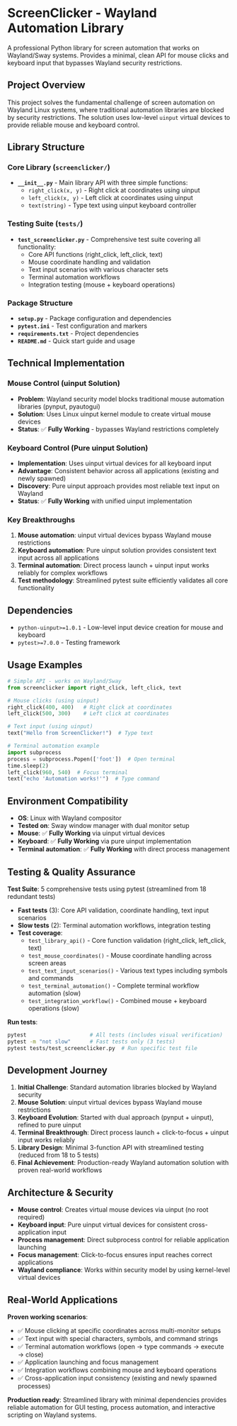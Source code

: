 # ScreenClicker - Wayland Automation Library

A professional Python library for screen automation that works on Wayland/Sway systems. Provides a minimal, clean API for mouse clicks and keyboard input that bypasses Wayland security restrictions.

## Project Overview

This project solves the fundamental challenge of screen automation on Wayland Linux systems, where traditional automation libraries are blocked by security restrictions. The solution uses low-level `uinput` virtual devices to provide reliable mouse and keyboard control.

## Library Structure

### Core Library (`screenclicker/`)
- **`__init__.py`** - Main library API with three simple functions:
  - `right_click(x, y)` - Right click at coordinates using uinput
  - `left_click(x, y)` - Left click at coordinates using uinput  
  - `text(string)` - Type text using uinput keyboard controller

### Testing Suite (`tests/`)
- **`test_screenclicker.py`** - Comprehensive test suite covering all functionality:
  - Core API functions (right_click, left_click, text)
  - Mouse coordinate handling and validation
  - Text input scenarios with various character sets
  - Terminal automation workflows
  - Integration testing (mouse + keyboard operations)

### Package Structure
- **`setup.py`** - Package configuration and dependencies
- **`pytest.ini`** - Test configuration and markers
- **`requirements.txt`** - Project dependencies
- **`README.md`** - Quick start guide and usage

## Technical Implementation

### Mouse Control (uinput Solution)
- **Problem**: Wayland security model blocks traditional mouse automation libraries (pynput, pyautogui)
- **Solution**: Uses Linux uinput kernel module to create virtual mouse devices
- **Status**: ✅ **Fully Working** - bypasses Wayland restrictions completely

### Keyboard Control (Pure uinput Solution)
- **Implementation**: Uses uinput virtual devices for all keyboard input
- **Advantage**: Consistent behavior across all applications (existing and newly spawned)
- **Discovery**: Pure uinput approach provides most reliable text input on Wayland
- **Status**: ✅ **Fully Working** with unified uinput implementation

### Key Breakthroughs
1. **Mouse automation**: uinput virtual devices bypass Wayland mouse restrictions
2. **Keyboard automation**: Pure uinput solution provides consistent text input across all applications
3. **Terminal automation**: Direct process launch + uinput input works reliably for complex workflows
4. **Test methodology**: Streamlined pytest suite efficiently validates all core functionality

## Dependencies

- `python-uinput>=1.0.1` - Low-level input device creation for mouse and keyboard
- `pytest>=7.0.0` - Testing framework

## Usage Examples

```python
# Simple API - works on Wayland/Sway
from screenclicker import right_click, left_click, text

# Mouse clicks (using uinput)
right_click(400, 400)   # Right click at coordinates
left_click(500, 300)    # Left click at coordinates

# Text input (using uinput)
text("Hello from ScreenClicker!")  # Type text

# Terminal automation example
import subprocess
process = subprocess.Popen(['foot'])  # Open terminal
time.sleep(2)
left_click(960, 540)  # Focus terminal
text("echo 'Automation works!'")  # Type command
```

## Environment Compatibility

- **OS**: Linux with Wayland compositor
- **Tested on**: Sway window manager with dual monitor setup
- **Mouse**: ✅ **Fully Working** via uinput virtual devices
- **Keyboard**: ✅ **Fully Working** via pure uinput implementation
- **Terminal automation**: ✅ **Fully Working** with direct process management

## Testing & Quality Assurance

**Test Suite**: 5 comprehensive tests using pytest (streamlined from 18 redundant tests)
- **Fast tests** (3): Core API validation, coordinate handling, text input scenarios
- **Slow tests** (2): Terminal automation workflows, integration testing
- **Test coverage**:
  - `test_library_api()` - Core function validation (right_click, left_click, text)
  - `test_mouse_coordinates()` - Mouse coordinate handling across screen areas
  - `test_text_input_scenarios()` - Various text types including symbols and commands
  - `test_terminal_automation()` - Complete terminal workflow automation (slow)
  - `test_integration_workflow()` - Combined mouse + keyboard operations (slow)

**Run tests**:
```bash
pytest                    # All tests (includes visual verification)
pytest -m "not slow"      # Fast tests only (3 tests)
pytest tests/test_screenclicker.py  # Run specific test file
```

## Development Journey

1. **Initial Challenge**: Standard automation libraries blocked by Wayland security
2. **Mouse Solution**: uinput virtual devices bypass Wayland mouse restrictions  
3. **Keyboard Evolution**: Started with dual approach (pynput + uinput), refined to pure uinput
4. **Terminal Breakthrough**: Direct process launch + click-to-focus + uinput input works reliably
5. **Library Design**: Minimal 3-function API with streamlined testing (reduced from 18 to 5 tests)
6. **Final Achievement**: Production-ready Wayland automation solution with proven real-world workflows

## Architecture & Security

- **Mouse control**: Creates virtual mouse devices via uinput (no root required)
- **Keyboard input**: Pure uinput virtual devices for consistent cross-application input
- **Process management**: Direct subprocess control for reliable application launching
- **Focus management**: Click-to-focus ensures input reaches correct applications
- **Wayland compliance**: Works within security model by using kernel-level virtual devices

## Real-World Applications

**Proven working scenarios**:
- ✅ Mouse clicking at specific coordinates across multi-monitor setups
- ✅ Text input with special characters, symbols, and command strings
- ✅ Terminal automation workflows (open → type commands → execute → close)
- ✅ Application launching and focus management
- ✅ Integration workflows combining mouse and keyboard operations
- ✅ Cross-application input consistency (existing and newly spawned processes)

**Production ready**: Streamlined library with minimal dependencies provides reliable automation for GUI testing, process automation, and interactive scripting on Wayland systems.